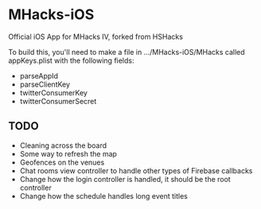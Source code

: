 MHacks-iOS
===========

Official iOS App for MHacks IV, forked from HSHacks

To build this, you'll need to make a file in .../MHacks-iOS/MHacks called appKeys.plist with the following fields:

* parseAppId
* parseClientKey
* twitterConsumerKey
* twitterConsumerSecret


TODO
----

* Cleaning across the board
* Some way to refresh the map
* Geofences on the venues
* Chat rooms view controller to handle other types of Firebase callbacks
* Change how the login controller is handled, it should be the root controller
* Change how the schedule handles long event titles
